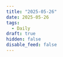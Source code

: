 ```yaml
---
title: "2025-05-26"
date: 2025-05-26
tags:
  - Daily
draft: true
hidden: false
disable_feed: false
---
```


